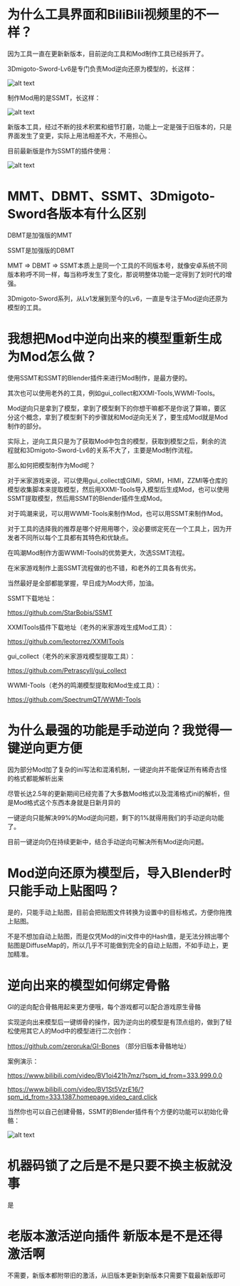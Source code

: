 # 为什么工具界面和BiliBili视频里的不一样？
因为工具一直在更新新版本，目前逆向工具和Mod制作工具已经拆开了。

3Dmigoto-Sword-Lv6是专门负责Mod逆向还原为模型的，长这样：

![alt text](image.png)

制作Mod用的是SSMT，长这样：

![alt text](image-1.png)

新版本工具，经过不断的技术积累和细节打磨，功能上一定是强于旧版本的，只是界面发生了变更，实际上用法相差不大，不用担心。

目前最新版是作为SSMT的插件使用：

![alt text](image-2.png)


# MMT、DBMT、SSMT、3Dmigoto-Sword各版本有什么区别
DBMT是加强版的MMT

SSMT是加强版的DBMT

MMT => DBMT => SSMT本质上是同一个工具的不同版本号，就像安卓系统不同版本称呼不同一样，每当称呼发生了变化，那说明整体功能一定得到了划时代的增强。

3Dmigoto-Sword系列，从Lv1发展到至今的Lv6，一直是专注于Mod逆向还原为模型的工具。

# 我想把Mod中逆向出来的模型重新生成为Mod怎么做？

使用SSMT和SSMT的Blender插件来进行Mod制作，是最方便的。

其次也可以使用老外的工具，例如gui_collect和XXMI-Tools,WWMI-Tools。

Mod逆向只是拿到了模型，拿到了模型剩下的你想干嘛都不是你说了算嘛，要区分这个概念，拿到了模型剩下的步骤就和Mod逆向无关了，要生成Mod就是Mod制作的部分。

实际上，逆向工具只是为了获取Mod中包含的模型，获取到模型之后，剩余的流程就和3Dmigoto-Sword-Lv6的关系不大了，主要是Mod制作流程。

那么如何把模型制作为Mod呢？

对于米家游戏来说，可以使用gui_collect或GIMI，SRMI，HIMI，ZZMI等仓库的模型收集脚本来提取模型，然后用XXMI-Tools导入模型后生成Mod，也可以使用SSMT提取模型，然后用SSMT的Blender插件生成Mod。

对于鸣潮来说，可以用WWMI-Tools来制作Mod，也可以用SSMT来制作Mod。

对于工具的选择我的推荐是哪个好用用哪个，没必要绑定死在一个工具上，因为开发者不同所以每个工具都有其特色和优缺点。

在鸣潮Mod制作方面WWMI-Tools的优势更大，次选SSMT流程。

在米家游戏制作上面SSMT流程做的也不错，和老外的工具各有优劣。

当然最好是全部都能掌握，早日成为Mod大师，加油。

SSMT下载地址：

https://github.com/StarBobis/SSMT

XXMITools插件下载地址（老外的米家游戏生成Mod工具）：

https://github.com/leotorrez/XXMITools

gui_collect（老外的米家游戏模型提取工具）：

https://github.com/Petrascyll/gui_collect

WWMI-Tools（老外的鸣潮模型提取和Mod生成工具）：

https://github.com/SpectrumQT/WWMI-Tools



# 为什么最强的功能是手动逆向？我觉得一键逆向更方便
因为部分Mod加了复杂的ini写法和混淆机制，一键逆向并不能保证所有稀奇古怪的格式都能解析出来

尽管长达2.5年的更新期间已经完善了大多数Mod格式以及混淆格式ini的解析，但是Mod格式这个东西本身就是日新月异的

一键逆向只能解决99%的Mod逆向问题，剩下的1%就得用我们的手动逆向功能了。

目前一键逆向仍在持续更新中，结合手动逆向可解决所有Mod逆向问题。

# Mod逆向还原为模型后，导入Blender时只能手动上贴图吗？

是的，只能手动上贴图，目前会把贴图文件转换为设置中的目标格式，方便你拖拽上贴图。

不是不想加自动上贴图，而是仅凭Mod的ini文件中的Hash值，是无法分辨出哪个贴图是DiffuseMap的，所以几乎不可能做到完全的自动上贴图，不如手动上，更加精准。


# 逆向出来的模型如何绑定骨骼

GI的逆向配合骨骼用起来更方便哦，每个游戏都可以配合游戏原生骨骼

实现逆向出来模型后一键绑骨的操作，因为逆向出的模型是有顶点组的，做到了轻松使用其它人的Mod中的模型进行二次创作：

https://github.com/zeroruka/GI-Bones （部分旧版本骨骼地址）

案例演示：

https://www.bilibili.com/video/BV1oi421h7mz/?spm_id_from=333.999.0.0

https://www.bilibili.com/video/BV1St5VzrE16/?spm_id_from=333.1387.homepage.video_card.click

当然你也可以自己创建骨骼，SSMT的Blender插件有个方便的功能可以初始化骨骼：

![alt text](image-3.png)






# 机器码锁了之后是不是只要不换主板就没事
是

# 老版本激活逆向插件 新版本是不是还得激活啊
不需要，新版本都附带旧的激活，从旧版本更新到新版本只需要下载最新版即可


